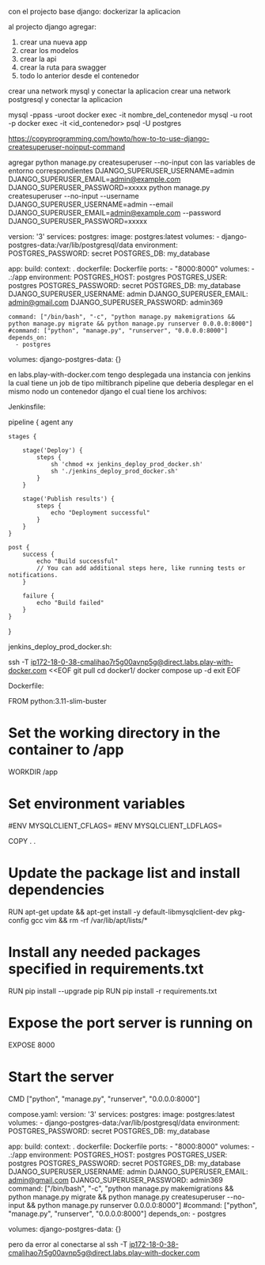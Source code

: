 con el projecto base django:
    dockerizar la aplicacion

al projecto django agregar:
   1) crear una nueva app
   2) crear los modelos 
   3) crear la api
   4) crear la ruta para swagger
   5) todo lo anterior desde el contenedor

crear una network mysql y conectar la aplicacion
crear una network postgresql y conectar la aplicacion

mysql -ppass -uroot
docker exec -it nombre_del_contenedor mysql -u root -p
docker exec -it <id_contenedor> psql -U postgres

https://copyprogramming.com/howto/how-to-to-use-django-createsuperuser-noinput-command

agregar python manage.py createsuperuser --no-input con las variables de entorno correspondientes
DJANGO_SUPERUSER_USERNAME=admin DJANGO_SUPERUSER_EMAIL=admin@example.com DJANGO_SUPERUSER_PASSWORD=xxxxx
python manage.py createsuperuser --no-input --username DJANGO_SUPERUSER_USERNAME=admin --email DJANGO_SUPERUSER_EMAIL=admin@example.com --password DJANGO_SUPERUSER_PASSWORD=xxxxx

version: '3'
services:
  postgres:
    image: postgres:latest
    volumes:
      - django-postgres-data:/var/lib/postgresql/data
    environment:
      POSTGRES_PASSWORD: secret
      POSTGRES_DB: my_database

  app:
    build:
      context: .
      dockerfile: Dockerfile
    ports:
      - "8000:8000"
    volumes:
      - .:/app
    environment:
      POSTGRES_HOST: postgres
      POSTGRES_USER: postgres
      POSTGRES_PASSWORD: secret
      POSTGRES_DB: my_database
      DJANGO_SUPERUSER_USERNAME: admin
      DJANGO_SUPERUSER_EMAIL: admin@gmail.com
      DJANGO_SUPERUSER_PASSWORD: admin369

    command: ["/bin/bash", "-c", "python manage.py makemigrations && python manage.py migrate && python manage.py runserver 0.0.0.0:8000"]
    #command: ["python", "manage.py", "runserver", "0.0.0.0:8000"]
    depends_on:
      - postgres

volumes:
  django-postgres-data: {}

en labs.play-with-docker.com tengo desplegada una instancia con jenkins la cual tiene un job de tipo miltibranch pipeline que deberia desplegar en el mismo nodo 
un contenedor django el cual tiene los archivos: 

Jenkinsfile:

pipeline {
    agent any

    stages {
        
        stage('Deploy') {
            steps {
                sh 'chmod +x jenkins_deploy_prod_docker.sh'
                sh './jenkins_deploy_prod_docker.sh'
            }
        }

        stage('Publish results') {
            steps {
                echo "Deployment successful"
            }
        }
    }

    post {
        success {
            echo "Build successful"
            // You can add additional steps here, like running tests or notifications.
        }

        failure {
            echo "Build failed"
        }
    }
}

jenkins_deploy_prod_docker.sh:

ssh -T ip172-18-0-38-cmalihao7r5g00avnp5g@direct.labs.play-with-docker.com <<EOF
  git pull
  cd docker1/
  docker compose up -d
  exit
EOF

Dockerfile:

FROM python:3.11-slim-buster

# Set the working directory in the container to /app
WORKDIR /app

# Set environment variables
#ENV MYSQLCLIENT_CFLAGS=<your-value-here>
#ENV MYSQLCLIENT_LDFLAGS=<your-value-here>

COPY . .

# Update the package list and install dependencies
RUN apt-get update && apt-get install -y default-libmysqlclient-dev pkg-config gcc vim && rm -rf /var/lib/apt/lists/*

# Install any needed packages specified in requirements.txt
RUN pip install --upgrade pip
RUN pip install -r requirements.txt

# Expose the port server is running on
EXPOSE 8000

# Start the server
CMD ["python", "manage.py", "runserver", "0.0.0.0:8000"]

compose.yaml:
version: '3'
services:
  postgres:
    image: postgres:latest
    volumes:
      - django-postgres-data:/var/lib/postgresql/data
    environment:
      POSTGRES_PASSWORD: secret
      POSTGRES_DB: my_database

  app:
    build:
      context: .
      dockerfile: Dockerfile
    ports:
      - "8000:8000"
    volumes:
      - .:/app
    environment:
      POSTGRES_HOST: postgres
      POSTGRES_USER: postgres
      POSTGRES_PASSWORD: secret
      POSTGRES_DB: my_database
      DJANGO_SUPERUSER_USERNAME: admin
      DJANGO_SUPERUSER_EMAIL: admin@gmail.com
      DJANGO_SUPERUSER_PASSWORD: admin369
    command: ["/bin/bash", "-c", "python manage.py makemigrations && python manage.py migrate && python manage.py createsuperuser --no-input && python manage.py runserver 0.0.0.0:8000"]
    #command: ["python", "manage.py", "runserver", "0.0.0.0:8000"]
    depends_on:
      - postgres

volumes:
  django-postgres-data: {}

pero da error al conectarse al ssh -T ip172-18-0-38-cmalihao7r5g00avnp5g@direct.labs.play-with-docker.com